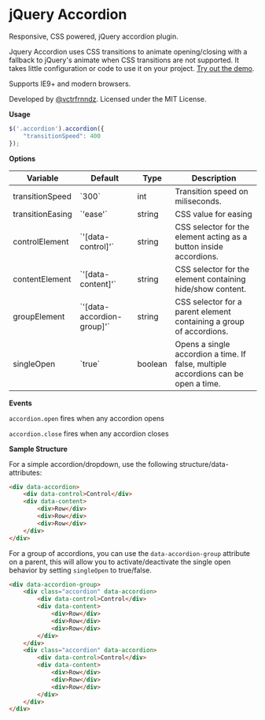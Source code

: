 jQuery Accordion
================

Responsive, CSS powered, jQuery accordion plugin.

Jquery Accordion uses CSS transitions to animate opening/closing with a fallback to jQuery's animate when CSS transitions are not supported. It takes little configuration or code to use it on your project. [Try out the demo](//vctrfrnndz.github.io/jquery-accordion).

Supports IE9+ and modern browsers.

Developed by [@vctrfrnndz](//vctrfrnndz.com). Licensed under the MIT License.

**Usage**

```javascript
$('.accordion').accordion({
    "transitionSpeed": 400
});
```

**Options**

<table>
<thead>
<tr>
<th>Variable</th>
<th>Default</th>
<th>Type</th>
<th>Description</th>
</tr>
</thead>
<tbody>
<tr>
<td>transitionSpeed</td>
<td>`300`</td>
<td>int</td>
<td>Transition speed on miliseconds.</td>
</tr>
<tr>
<td>transitionEasing</td>
<td>`'ease'`</td>
<td>string</td>
<td>CSS value for easing</td>
</tr>
<tr>
<td>controlElement</td>
<td>`'[data-control]'`</td>
<td>string</td>
<td>CSS selector for the element acting as a button inside accordions.</td>
</tr>
<tr>
<td>contentElement</td>
<td>`'[data-content]'`</td>
<td>string</td>
<td>CSS selector for the element containing hide/show content.</td>
</tr>
<tr>
<td>groupElement</td>
<td>`'[data-accordion-group]'`</td>
<td>string</td>
<td>CSS selector for a parent element containing a group of accordions.</td>
</tr>
<tr>
<td>singleOpen</td>
<td>`true`</td>
<td>boolean</td>
<td>Opens a single accordion a time. If false, multiple accordions can be open a time.</td>
</tr>
</tbody>
</table>

**Events**

`accordion.open` fires when any accordion opens

`accordion.close` fires when any accordion closes

**Sample Structure**

For a simple accordion/dropdown, use the following structure/data-attributes:

```html
<div data-accordion>
    <div data-control>Control</div>
    <div data-content>
        <div>Row</div>
        <div>Row</div>
        <div>Row</div>
    </div>
</div>
```

For a group of accordions, you can use the `data-accordion-group` attribute on a parent, this will allow you to activate/deactivate the single open behavior by setting `singleOpen` to true/false.

```html
<div data-accordion-group>
    <div class="accordion" data-accordion>
        <div data-control>Control</div>
        <div data-content>
            <div>Row</div>
            <div>Row</div>
            <div>Row</div>
        </div>
    </div>
    <div class="accordion" data-accordion>
        <div data-control>Control</div>
        <div data-content>
            <div>Row</div>
            <div>Row</div>
            <div>Row</div>
        </div>
    </div>
</div>
```
